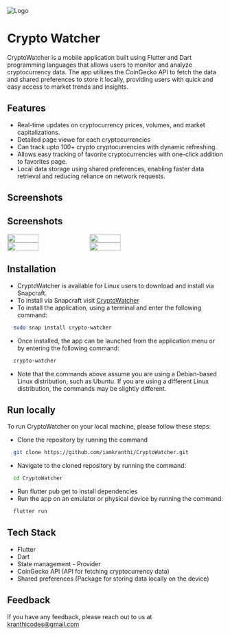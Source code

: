 
![Logo](https://user-images.githubusercontent.com/75005151/220852533-11f188d9-b7ad-48af-bb47-1973008986cf.png)


# Crypto Watcher

CryptoWatcher is a mobile application built using Flutter and Dart programming languages that allows users to monitor and analyze cryptocurrency data. The app utilizes the CoinGecko API to fetch the data and shared preferences to store it locally, providing users with quick and easy access to market trends and insights.




## Features
- Real-time updates on cryptocurrency prices, volumes, and market capitalizations.
- Detailed page viewe for each cryptocurrencies
- Can track upto 100+ crypto cryptocurrencies with dynamic refreshing.
- Allows easy tracking of favorite cryptocurrencies with one-click addition to favorites page.
- Local data storage using shared preferences, enabling faster data retrieval and reducing reliance on network requests.


## Screenshots

## Screenshots

<div style="display:flex;flex-wrap:wrap">
  <img src="https://user-images.githubusercontent.com/75005151/220852904-e954414f-46ef-43ba-84c4-86e663b31b3e.png" width="38%" />
  <img src="https://user-images.githubusercontent.com/75005151/220852922-4f5bf7f0-2206-47ed-aa22-f4557f221079.png" width="38%" />
  <img src="https://user-images.githubusercontent.com/75005151/220852885-a147138e-aafd-44c3-a7e5-a146718cd9e2.png" width="38%" />
  <img src="https://user-images.githubusercontent.com/75005151/220852876-fc0069a2-e0c6-4003-94a4-7146cfbf6971.png" width="38%" />
</div>



## Installation
- CryptoWatcher is available for Linux users to download and install via Snapcraft.
 - To install via Snapcraft visit [CryptoWatcher](https://snapcraft.io/crypto-watcher) 
- To install the application, using a terminal and enter the following command:
```bash
  sudo snap install crypto-watcher
```
- Once installed, the app can be launched from the application menu or by entering the following command:
```bash
  crypto-watcher
```
- Note that the commands above assume you are using a Debian-based Linux distribution, such as Ubuntu. If you are using a different Linux distribution, the commands may be slightly different.

## Run locally

To run CryptoWatcher on your local machine, please follow these steps:
- Clone the repository by running the command
```bash
  git clone https://github.com/iamkranthi/CryptoWatcher.git
```
- Navigate to the cloned repository by running the command:
```bash
  cd CryptoWatcher
```
- Run flutter pub get to install dependencies
- Run the app on an emulator or physical device by running the command:
```bash
  flutter run
```

## Tech Stack

- Flutter
- Dart
- State management - Provider
- CoinGecko API (API for fetching cryptocurrency data)
- Shared preferences (Package for storing data locally on the device)


## Feedback

If you have any feedback, please reach out to us at kranthicodes@gmail.com

